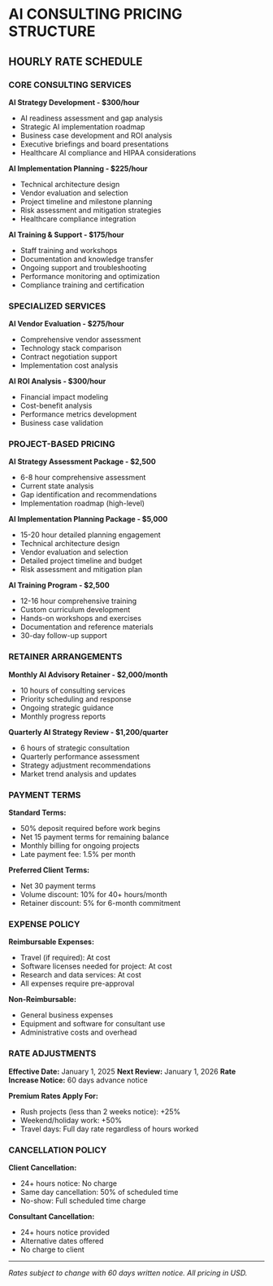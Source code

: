 # AI CONSULTING PRICING STRUCTURE

## HOURLY RATE SCHEDULE

### CORE CONSULTING SERVICES

**AI Strategy Development - $300/hour**
- AI readiness assessment and gap analysis
- Strategic AI implementation roadmap
- Business case development and ROI analysis
- Executive briefings and board presentations
- Healthcare AI compliance and HIPAA considerations

**AI Implementation Planning - $225/hour**
- Technical architecture design
- Vendor evaluation and selection
- Project timeline and milestone planning
- Risk assessment and mitigation strategies
- Healthcare compliance integration

**AI Training & Support - $175/hour**
- Staff training and workshops
- Documentation and knowledge transfer
- Ongoing support and troubleshooting
- Performance monitoring and optimization
- Compliance training and certification

### SPECIALIZED SERVICES

**AI Vendor Evaluation - $275/hour**
- Comprehensive vendor assessment
- Technology stack comparison
- Contract negotiation support
- Implementation cost analysis

**AI ROI Analysis - $300/hour**
- Financial impact modeling
- Cost-benefit analysis
- Performance metrics development
- Business case validation

### PROJECT-BASED PRICING

**AI Strategy Assessment Package - $2,500**
- 6-8 hour comprehensive assessment
- Current state analysis
- Gap identification and recommendations
- Implementation roadmap (high-level)

**AI Implementation Planning Package - $5,000**
- 15-20 hour detailed planning engagement
- Technical architecture design
- Vendor evaluation and selection
- Detailed project timeline and budget
- Risk assessment and mitigation plan

**AI Training Program - $2,500**
- 12-16 hour comprehensive training
- Custom curriculum development
- Hands-on workshops and exercises
- Documentation and reference materials
- 30-day follow-up support

### RETAINER ARRANGEMENTS

**Monthly AI Advisory Retainer - $2,000/month**
- 10 hours of consulting services
- Priority scheduling and response
- Ongoing strategic guidance
- Monthly progress reports

**Quarterly AI Strategy Review - $1,200/quarter**
- 6 hours of strategic consultation
- Quarterly performance assessment
- Strategy adjustment recommendations
- Market trend analysis and updates

### PAYMENT TERMS

**Standard Terms:**
- 50% deposit required before work begins
- Net 15 payment terms for remaining balance
- Monthly billing for ongoing projects
- Late payment fee: 1.5% per month

**Preferred Client Terms:**
- Net 30 payment terms
- Volume discount: 10% for 40+ hours/month
- Retainer discount: 5% for 6-month commitment

### EXPENSE POLICY

**Reimbursable Expenses:**
- Travel (if required): At cost
- Software licenses needed for project: At cost
- Research and data services: At cost
- All expenses require pre-approval

**Non-Reimbursable:**
- General business expenses
- Equipment and software for consultant use
- Administrative costs and overhead

### RATE ADJUSTMENTS

**Effective Date:** January 1, 2025
**Next Review:** January 1, 2026
**Rate Increase Notice:** 60 days advance notice

**Premium Rates Apply For:**
- Rush projects (less than 2 weeks notice): +25%
- Weekend/holiday work: +50%
- Travel days: Full day rate regardless of hours worked

### CANCELLATION POLICY

**Client Cancellation:**
- 24+ hours notice: No charge
- Same day cancellation: 50% of scheduled time
- No-show: Full scheduled time charge

**Consultant Cancellation:**
- 24+ hours notice provided
- Alternative dates offered
- No charge to client

---

*Rates subject to change with 60 days written notice. All pricing in USD.*